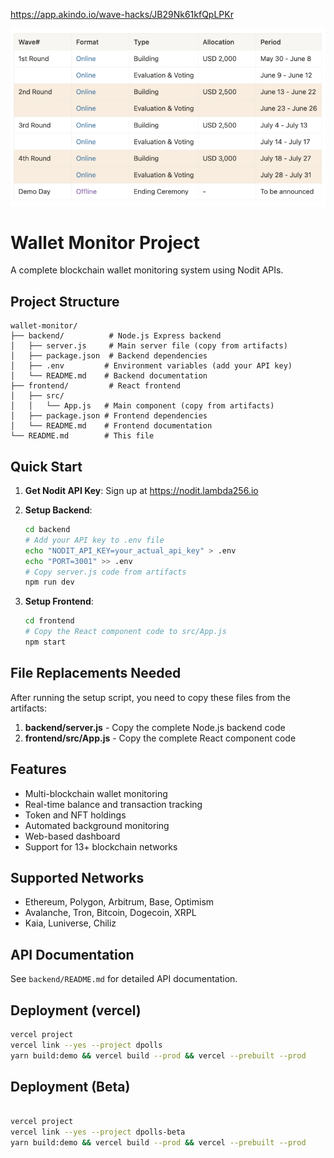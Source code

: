 https://app.akindo.io/wave-hacks/JB29Nk61kfQpLPKr

![alt text](image.png)

# Wallet Monitor Project

A complete blockchain wallet monitoring system using Nodit APIs.

## Project Structure

```
wallet-monitor/
├── backend/          # Node.js Express backend
│   ├── server.js     # Main server file (copy from artifacts)
│   ├── package.json  # Backend dependencies
│   ├── .env         # Environment variables (add your API key)
│   └── README.md    # Backend documentation
├── frontend/         # React frontend
│   ├── src/
│   │   └── App.js   # Main component (copy from artifacts)
│   ├── package.json # Frontend dependencies
│   └── README.md    # Frontend documentation
└── README.md        # This file
```

## Quick Start

1. **Get Nodit API Key**: Sign up at https://nodit.lambda256.io

2. **Setup Backend**:
   ```bash
   cd backend
   # Add your API key to .env file
   echo "NODIT_API_KEY=your_actual_api_key" > .env
   echo "PORT=3001" >> .env
   # Copy server.js code from artifacts
   npm run dev
   ```

3. **Setup Frontend**:
   ```bash
   cd frontend
   # Copy the React component code to src/App.js
   npm start
   ```

## File Replacements Needed

After running the setup script, you need to copy these files from the artifacts:

1. **backend/server.js** - Copy the complete Node.js backend code
2. **frontend/src/App.js** - Copy the complete React component code

## Features

- Multi-blockchain wallet monitoring
- Real-time balance and transaction tracking
- Token and NFT holdings
- Automated background monitoring
- Web-based dashboard
- Support for 13+ blockchain networks

## Supported Networks

- Ethereum, Polygon, Arbitrum, Base, Optimism
- Avalanche, Tron, Bitcoin, Dogecoin, XRPL
- Kaia, Luniverse, Chiliz

## API Documentation

See `backend/README.md` for detailed API documentation.


## Deployment (vercel)

```bash
vercel project
vercel link --yes --project dpolls
yarn build:demo && vercel build --prod && vercel --prebuilt --prod
```
## Deployment (Beta)

```bash

vercel project
vercel link --yes --project dpolls-beta
yarn build:demo && vercel build --prod && vercel --prebuilt --prod